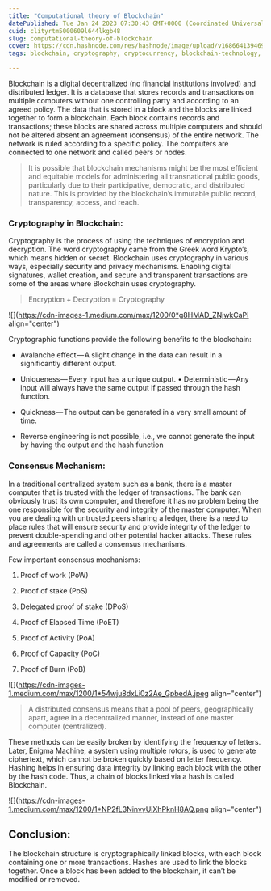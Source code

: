 ```yaml
---
title: "Computational theory of Blockchain"
datePublished: Tue Jan 24 2023 07:30:43 GMT+0000 (Coordinated Universal Time)
cuid: clityrtm5000609l644lkgb48
slug: computational-theory-of-blockchain
cover: https://cdn.hashnode.com/res/hashnode/image/upload/v1686641394698/30ec1541-b4c3-49e5-9672-28f885fbcd06.jpeg
tags: blockchain, cryptography, cryptocurrency, blockchain-technology, blockchain-development

---
```


Blockchain is a digital decentralized (no financial institutions involved) and distributed ledger. It is a database that stores records and transactions on multiple computers without one controlling party and according to an agreed policy. The data that is stored in a block and the blocks are linked together to form a blockchain. Each block contains records and transactions; these blocks are shared across multiple computers and should not be altered absent an agreement (consensus) of the entire network. The network is ruled according to a specific policy. The computers are connected to one network and called peers or nodes.

> It is possible that blockchain mechanisms might be the most efficient and equitable models for administering all transnational public goods, particularly due to their participative, democratic, and distributed nature. This is provided by the blockchain’s immutable public record, transparency, access, and reach.

### **Cryptography in Blockchain:**

Cryptography is the process of using the techniques of encryption and decryption. The word cryptography came from the Greek word Krypto’s, which means hidden or secret. Blockchain uses cryptography in various ways, especially security and privacy mechanisms. Enabling digital signatures, wallet creation, and secure and transparent transactions are some of the areas where Blockchain uses cryptography.

> Encryption + Decryption = Cryptography

![](https://cdn-images-1.medium.com/max/1200/0*g8HMAD_ZNjwkCaPI align="center")

Cryptographic functions provide the following benefits to the blockchain:

* Avalanche effect — A slight change in the data can result in a significantly different output.
    
* Uniqueness — Every input has a unique output. • Deterministic — Any input will always have the same output if passed through the hash function.
    
* Quickness — The output can be generated in a very small amount of time.
    
* Reverse engineering is not possible, i.e., we cannot generate the input by having the output and the hash function
    

### Consensus Mechanism:

In a traditional centralized system such as a bank, there is a master computer that is trusted with the ledger of transactions. The bank can obviously trust its own computer, and therefore it has no problem being the one responsible for the security and integrity of the master computer. When you are dealing with untrusted peers sharing a ledger, there is a need to place rules that will ensure security and provide integrity of the ledger to prevent double-spending and other potential hacker attacks. These rules and agreements are called a consensus mechanisms.

Few important consensus mechanisms:

1. Proof of work (PoW)
    
2. Proof of stake (PoS)
    
3. Delegated proof of stake (DPoS)
    
4. Proof of Elapsed Time (PoET)
    
5. Proof of Activity (PoA)
    
6. Proof of Capacity (PoC)
    
7. Proof of Burn (PoB)
    

![](https://cdn-images-1.medium.com/max/1200/1*54wju8dxLi0z2Ae_GpbedA.jpeg align="center")

> A distributed consensus means that a pool of peers, geographically apart, agree in a decentralized manner, instead of one master computer (centralized).

These methods can be easily broken by identifying the frequency of letters. Later, Enigma Machine, a system using multiple rotors, is used to generate ciphertext, which cannot be broken quickly based on letter frequency. Hashing helps in ensuring data integrity by linking each block with the other by the hash code. Thus, a chain of blocks linked via a hash is called Blockchain.

![](https://cdn-images-1.medium.com/max/1200/1*NP2fL3NinvyUiXhPknH8AQ.png align="center")

## Conclusion:

The blockchain structure is cryptographically linked blocks, with each block containing one or more transactions. Hashes are used to link the blocks together. Once a block has been added to the blockchain, it can’t be modified or removed.